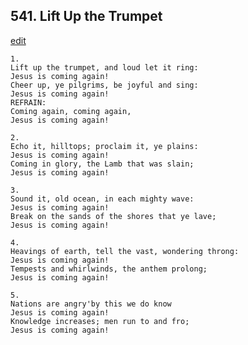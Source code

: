 
## 541.  Lift Up the Trumpet
[edit](https://docs.google.com/document/d/1m9Jpyjzf2qU-zOOD9E9_JVWSgrdqjcpJ/edit?mode=html)



    1.
    Lift up the trumpet, and loud let it ring: 
    Jesus is coming again! 
    Cheer up, ye pilgrims, be joyful and sing: 
    Jesus is coming again! 
    REFRAIN:
    Coming again, coming again, 
    Jesus is coming again! 

    2.
    Echo it, hilltops; proclaim it, ye plains: 
    Jesus is coming again! 
    Coming in glory, the Lamb that was slain; 
    Jesus is coming again! 

    3.
    Sound it, old ocean, in each mighty wave: 
    Jesus is coming again! 
    Break on the sands of the shores that ye lave; 
    Jesus is coming again! 

    4.
    Heavings of earth, tell the vast, wondering throng: 
    Jesus is coming again! 
    Tempests and whirlwinds, the anthem prolong; 
    Jesus is coming again! 

    5.
    Nations are angry'by this we do know 
    Jesus is coming again! 
    Knowledge increases; men run to and fro; 
    Jesus is coming again!
